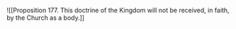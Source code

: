 ![[Proposition 177. This doctrine of the Kingdom  will not be received, in faith, by the Church as a body.]]